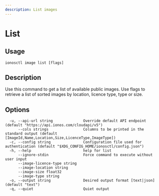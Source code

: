 ```yaml
---
description: List images
---
```


# List

## Usage

```text
ionosctl image list [flags]
```

## Description

Use this command to get a list of available public images. Use flags to retrieve a list of sorted images by location, licence type, type or size.

## Options

```text
  -u, --api-url string              Override default API endpoint (default "https://api.ionos.com/cloudapi/v5")
      --cols strings                Columns to be printed in the standard output (default [ImageId,Name,Location,Size,LicenceType,ImageType])
  -c, --config string               Configuration file used for authentication (default "$XDG_CONFIG_HOME/ionosctl/config.json")
  -h, --help                        help for list
      --ignore-stdin                Force command to execute without user input
      --image-licence-type string   
      --image-location string       
      --image-size float32          
      --image-type string           
  -o, --output string               Desired output format [text|json] (default "text")
  -q, --quiet                       Quiet output
```

